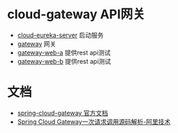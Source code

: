 # cloud-gateway  API网关      

- [cloud-eureka-server](../cloud-eureka/cloud-eureka-server/src/main/java/com/zja) 启动服务
- [gateway](cloud-gateway-example)  网关
- [gateway-web-a](cloud-gateway-web-a) 提供rest api测试
- [gateway-web-b](cloud-gateway-web-b) 提供rest api测试


# 文档
- [spring-cloud-gateway 官方文档](https://docs.spring.io/spring-cloud-gateway/docs/current/reference/html/#gateway-request-predicates-factories)
- [Spring Cloud Gateway一次请求调用源码解析-阿里技术](https://mp.weixin.qq.com/s?__biz=MzIzOTU0NTQ0MA==&mid=2247506199&idx=1&sn=e3e62c69983a300c5584f251ee8958fe&chksm=e92ae418de5d6d0e7a7de0a76f3cf963fe8c91954d3bf9045ff310ce3498ed5c00aa24858521&scene=178&cur_album_id=1391790902901014528#rd)
